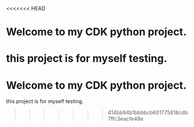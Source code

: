 <<<<<<< HEAD
# Welcome to my CDK python project.

  this project is for myself testing.
=======
# Welcome to my CDK python project.

  this project is for myself testing.
>>>>>>> 414bb94b1bbbbcb601775818cdb7ffc3eacfe48e
